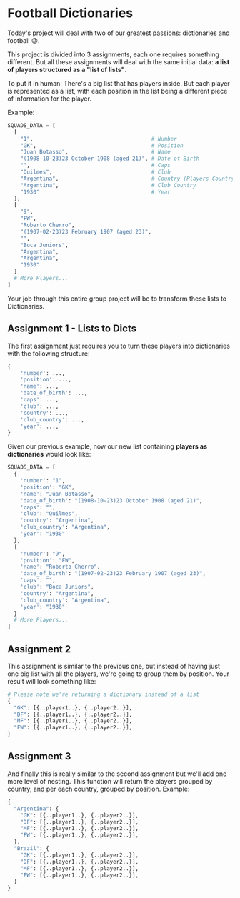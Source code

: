 # Football Dictionaries

Today's project will deal with two of our greatest passions: dictionaries and football 😉.

This project is divided into 3 assignments, each one requires something different. But all these assignments will deal with the same initial data: **a list of players structured as a "list of lists"**.

To put it in human: There's a big list that has players inside. But each player is represented as a list, with each position in the list being a different piece of information for the player.

Example:

```python
SQUADS_DATA = [
  [
    "1",                                     # Number
    "GK",                                    # Position
    "Juan Botasso",                          # Name
    "(1908-10-23)23 October 1908 (aged 21)", # Date of Birth
    "",                                      # Caps
    "Quilmes",                               # Club
    "Argentina",                             # Country (Players Country)
    "Argentina",                             # Club Country
    "1930"                                   # Year
  ],
  [
    "9",
    "FW",
    "Roberto Cherro",
    "(1907-02-23)23 February 1907 (aged 23)",
    "",
    "Boca Juniors",
    "Argentina",
    "Argentina",
    "1930"
  ]
  # More Players...
]
```

Your job through this entire group project will be to transform these lists to Dictionaries.

## Assignment 1 - Lists to Dicts

The first assignment just requires you to turn these players into dictionaries with the following structure:

```python
{
    'number': ...,
    'position': ...,
    'name': ...,
    'date_of_birth': ...,
    'caps': ...,
    'club': ...,
    'country': ...,
    'club_country': ...,
    'year': ...,
}
```

Given our previous example, now our new list containing **players as dictionaries** would look like:

```python
SQUADS_DATA = [
  {
    'number': "1",
    'position': "GK",
    'name': "Juan Botasso",
    'date_of_birth': "(1908-10-23)23 October 1908 (aged 21)",
    'caps': "",
    'club': "Quilmes",
    'country': "Argentina",
    'club_country': "Argentina",
    'year': "1930"
  },
  {
    'number': "9",
    'position': "FW",
    'name': "Roberto Cherro",
    'date_of_birth': "(1907-02-23)23 February 1907 (aged 23)",
    'caps': "",
    'club': "Boca Juniors",
    'country': "Argentina",
    'club_country': "Argentina",
    'year': "1930"
  }
  # More Players...
]
```

## Assignment 2

This assignment is similar to the previous one, but instead of having just one big list with all the players, we're going to group them by position. Your result will look something like:

```python
# Please note we're returning a dictionary instead of a list
{
  "GK": [{..player1..}, {..player2..}],
  "DF": [{..player1..}, {..player2..}],
  "MF": [{..player1..}, {..player2..}],
  "FW": [{..player1..}, {..player2..}],
}
```

## Assignment 3

And finally this is really similar to the second assignment but we'll add one more level of nesting. This function will return the players grouped by country, and per each country, grouped by position. Example:

```python
{
  "Argentina": {
    "GK": [{..player1..}, {..player2..}],
    "DF": [{..player1..}, {..player2..}],
    "MF": [{..player1..}, {..player2..}],
    "FW": [{..player1..}, {..player2..}],
  },
  "Brazil": {
    "GK": [{..player1..}, {..player2..}],
    "DF": [{..player1..}, {..player2..}],
    "MF": [{..player1..}, {..player2..}],
    "FW": [{..player1..}, {..player2..}],
  }
}
```

